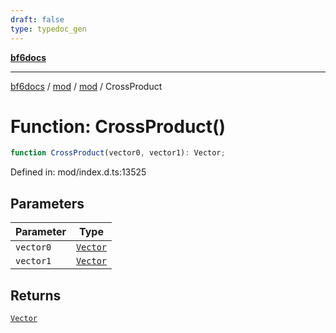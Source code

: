 ```yaml
---
draft: false
type: typedoc_gen
---
```


[**bf6docs**](../../../_index.md)

***

[bf6docs](../../../_index.md) / [mod](../../_index.md) / [mod](../_index.md) / CrossProduct

# Function: CrossProduct()

```ts
function CrossProduct(vector0, vector1): Vector;
```

Defined in: mod/index.d.ts:13525

## Parameters

| Parameter | Type |
| ------ | ------ |
| `vector0` | [`Vector`](../Vector/_index.md) |
| `vector1` | [`Vector`](../Vector/_index.md) |

## Returns

[`Vector`](../Vector/_index.md)
